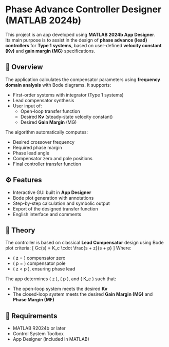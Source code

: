 # Phase Advance Controller Designer (MATLAB 2024b)

This project is an app developed using **MATLAB 2024b App Designer**.  
Its main purpose is to assist in the design of **phase advance (lead) controllers** for **Type 1 systems**, based on user-defined **velocity constant (Kv)** and **gain margin (MG)** specifications.

## 📌 Overview

The application calculates the compensator parameters using **frequency domain analysis** with Bode diagrams. It supports:

- First-order systems with integrator (Type 1 systems)
- Lead compensator synthesis
- User input of:
  - Open-loop transfer function
  - Desired **Kv** (steady-state velocity constant)
  - Desired **Gain Margin** (MG)

The algorithm automatically computes:
- Desired crossover frequency
- Required phase margin
- Phase lead angle
- Compensator zero and pole positions
- Final controller transfer function

## ⚙️ Features

- Interactive GUI built in **App Designer**
- Bode plot generation with annotations
- Step-by-step calculation and symbolic output
- Export of the designed transfer function
- English interface and comments

## 🧠 Theory

The controller is based on classical **Lead Compensator** design using Bode plot criteria:
\[
Gc(s) = K_c \cdot \frac{s + z}{s + p}
\]
Where:
- \( z = \) compensator zero
- \( p = \) compensator pole
- \( z < p \), ensuring phase lead

The app determines \( z \), \( p \), and \( K_c \) such that:
- The open-loop system meets the desired **Kv**
- The closed-loop system meets the desired **Gain Margin (MG)** and **Phase Margin (MF)**

## 🔧 Requirements

- MATLAB R2024b or later
- Control System Toolbox
- App Designer (included in MATLAB)
